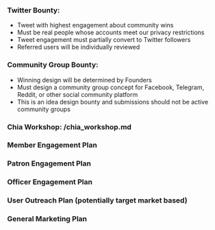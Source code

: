 ### Twitter Bounty:

  - Tweet with highest engagement about community wins
  - Must be real people whose accounts meet our privacy restrictions
  - Tweet engagement must partially convert to Twitter followers
  - Referred users will be individually reviewed

### Community Group Bounty:

  - Winning design will be determined by Founders
  - Must design a community group concept for Facebook, Telegram, Reddit, or other social community platform
  - This is an idea design bounty and submissions should not be active community groups

### Chia Workshop: /chia_workshop.md

### Member Engagement Plan

### Patron Engagement Plan

### Officer Engagement Plan

### User Outreach Plan (potentially target market based)

### General Marketing Plan
